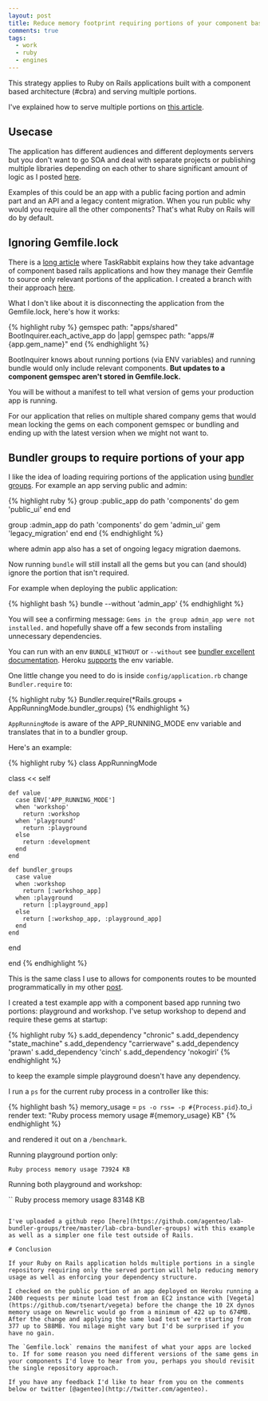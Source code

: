 ```yaml
---
layout: post
title: Reduce memory footprint requiring portions of your component based Rails application with Bundler
comments: true
tags:
  - work
  - ruby
  - engines
---
```


This strategy applies to Ruby on Rails applications built with a component based architecture (#cbra) and serving multiple portions.

I've explained how to serve multiple portions on [this article](http://teotti.com/feature-flagging-portions-of-your-ruby-on-rails-application-with-engines/).

## Usecase

The application has different audiences and different deployments servers but you don't want to go SOA and deal with separate projects or publishing multiple libraries depending on each other to share significant amount of logic as I posted [here](http://teotti.com/git-precommit-hooks-helping-local-ruby-gems-development/).

Examples of this could be an app with a public facing portion and admin part and an API and a legacy content migration. When you run public why would you require all the other components? That's what Ruby on Rails will do by default.

## Ignoring Gemfile.lock

There is a [long article](http://tech.taskrabbit.com/blog/2014/02/11/rails-4-engines/) where TaskRabbit explains how they take advantage of component based rails applications and how they manage their Gemfile to source only relevant portions of the application. I created a branch with their approach [here](https://github.com/agenteo/lab-bundler-groups/tree/boot-inquirer-approach/lab-cbra-bundler-groups).

What I don't like about it is disconnecting the application from the Gemfile.lock, here's how it works:

{% highlight ruby %}
gemspec path: "apps/shared"
BootInquirer.each_active_app do |app|
  gemspec path: "apps/#{app.gem_name}"
end
{% endhighlight %}

BootInquirer knows about running portions (via ENV variables) and running bundle would only include relevant components. **But updates to a component gemspec aren't stored in Gemfile.lock.**

You will be without a manifest to tell what version of gems your production app is running. 

For our application that relies on multiple shared company gems that would mean locking the gems on each component gemspec or bundling and ending up with the latest version when we might not want to. 

## Bundler groups to require portions of your app

I like the idea of loading requiring portions of the application using [bundler groups](http://bundler.io/v1.5/groups.html). For example an app serving public and admin:


{% highlight ruby %}
group :public_app do
  path 'components' do
    gem 'public_ui'
  end
end

group :admin_app do
  path 'components' do
    gem 'admin_ui'
    gem 'legacy_migration'
  end
end
{% endhighlight %}

where admin app also has a set of ongoing legacy migration daemons.

Now running `bundle` will still install all the gems but you can (and should) ignore the portion that isn't required. 

For example when deploying the public application:

{% highlight bash %}
bundle --without 'admin_app'
{% endhighlight %}

You will see a confirming message: `Gems in the group admin_app were not installed.` and hopefully shave off a few seconds from installing unnecessary dependencies.

You can run with an env `BUNDLE_WITHOUT` or `--without` see [bundler excellent documentation](http://bundler.io/v1.3/man/bundle-config.1.html). Heroku [supports](https://devcenter.heroku.com/articles/bundler#specifying-gems-and-groups) the env variable.

One little change you need to do is inside `config/application.rb` change `Bundler.require` to:

{% highlight ruby %}
Bundler.require(*Rails.groups + AppRunningMode.bundler_groups)
{% endhighlight %}

`AppRunningMode` is aware of the APP_RUNNING_MODE env variable and translates that in to a bundler group.

Here's an example:

{% highlight ruby %}
class AppRunningMode

  class << self

    def value
      case ENV['APP_RUNNING_MODE']
      when 'workshop'
        return :workshop
      when 'playground'
        return :playground
      else
        return :development
      end
    end

    def bundler_groups
      case value
      when :workshop
        return [:workshop_app]
      when :playground
        return [:playground_app]
      else
        return [:workshop_app, :playground_app]
      end
    end

  end

end
{% endhighlight %}


This is the same class I use to allows for components routes to be mounted programmatically in my other [post](http://teotti.com/feature-flagging-portions-of-your-ruby-on-rails-application-with-engines/).

I created a test example app with a component based app running two portions: playground and workshop. I've setup workshop to depend and require these gems at startup:

{% highlight ruby %}
s.add_dependency "chronic"
s.add_dependency "state_machine"
s.add_dependency "carrierwave"
s.add_dependency 'prawn'
s.add_dependency 'cinch'
s.add_dependency 'nokogiri'
{% endhighlight %}

to keep the example simple playground doesn't have any dependency.

I run a `ps` for the current ruby process in a controller like this:

{% highlight bash %}
memory_usage = `ps -o rss= -p #{Process.pid}`.to_i
render text: "Ruby process memory usage #{memory_usage} KB"
{% endhighlight %}

and rendered it out on a `/benchmark`.

Running playground portion only:

```
Ruby process memory usage 73924 KB
```

Running both playground and workshop:

``
Ruby process memory usage 83148 KB
```
 
I've uploaded a github repo [here](https://github.com/agenteo/lab-bundler-groups/tree/master/lab-cbra-bundler-groups) with this example as well as a simpler one file test outside of Rails.
 
# Conclusion

If your Ruby on Rails application holds multiple portions in a single repository requiring only the served portion will help reducing memory usage as well as enforcing your dependency structure.

I checked on the public portion of an app deployed on Heroku running a 2400 requests per minute load test from an EC2 instance with [Vegeta](https://github.com/tsenart/vegeta) before the change the 10 2X dynos memory usage on Newrelic would go from a minimum of 422 up to 674MB. After the change and applying the same load test we're starting from 377 up to 588MB. You milage might vary but I'd be surprised if you have no gain.

The `Gemfile.lock` remains the manifest of what your apps are locked to. If for some reason you need different versions of the same gems in your components I'd love to hear from you, perhaps you should revisit the single repository approach.

If you have any feedback I'd like to hear from you on the comments below or twitter [@agenteo](http://twitter.com/agenteo).
